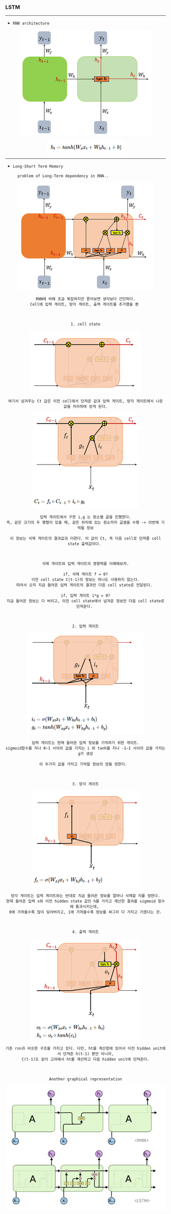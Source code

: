 ### LSTM

---

- `RNN architecture`

<div align="center">

![img.png](img.png)

![img_1.png](img_1.png)

</div>

---

- `Long-Short Term Memory`


        problem of Long-Term dependency in RNN..


<div align="center">

![img_2.png](img_2.png)

    RNN에 비해 조금 복잡하지만 뜯어보면 생각보다 간단하다.
    Cell에 입력 게이트, 망각 게이트, 출력 게이트를 추가했을 뿐 


<br>

`1. cell state`

![img_3.png](img_3.png)

    여기서 넘겨주는 Ct 값은 이전 cell에서 던져준 값과 입력 게이트, 망각 게이트에서 나온 값을 처리하여 얻게 된다.

![img_5.png](img_5.png)

    입력 게이트에서 구한 i,g 는 원소별 곲을 진행한다.
    즉, 같은 크기의 두 행렬이 있을 때, 같은 위치에 있는 원소끼리 곱셈을 수행 -> 이번에 기억될 정보
    
    이 정보는 삭제 게이트의 결과값과 더한다. 이 값이 Ct, 즉 다음 cell로 던져줄 cell state 출력값이다. 

<br>

    삭제 게이트와 입력 게이트의 영향력을 이해해보자.
        
    if, 삭제 게이트 f = 0?
    이전 cell state C(t-1)의 정보는 하나도 사용하지 않는다.
    따라서 오직 지금 들어온 입력 게이트의 결과만 다음 cell state로 전달된다. 

    if, 입력 게이트 i*g = 0?
    지금 들어온 정보는 다 버리고, 이전 cell state에서 넘겨준 정보만 다음 cell state로 던져준다. 

<br>

`2. 입력 게이트`

![img_4.png](img_4.png)

    입력 게이트는 현재 들어온 입력 정보를 기억하기 위한 게이트.
    sigmoid함수를 지나 0~1 사이의 값을 가지는 i 와 tanh를 지나 -1~1 사이의 값을 가지는 g가 생성

    이 두가지 값을 가지고 기억할 정보의 양을 정한다.  

    
<br>

`3. 망각 게이트`

![img_6.png](img_6.png)

    망각 게이트는 입력 게이트와는 반대로 지금 들어온 정보를 얼마나 삭제할 지를 정한다.
    현재 들어온 입력 x와 이전 hidden state 값인 h를 가지고 계산한 결과를 sigmoid 함수에 통과시키는데, 
    0에 가까울수록 많이 잊어버리고, 1에 가까울수록 정보를 싸그리 다 가지고 가겠다는 것.


<br>

`4. 출력 게이트`

![img_7.png](img_7.png)

    기존 rnn과 비슷한 구조를 가지고 있다. 다만, ht를 계산함에 있어서 이전 hidden unit에서 던져준 h(t-1) 뿐만 아니라,
    C(t-1)도 같이 고려해서 ht를 계산하고 다음 hidden unit에 던져준다.

<br>


`Another graphical representation`

![img_8.png](img_8.png)

</div>

